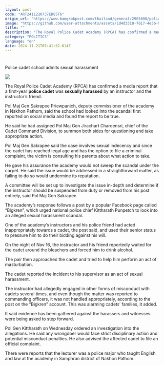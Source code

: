```yaml
---
layout: post
code: "ART2411210737ED85T6"
origin_url: "https://www.bangkokpost.com/thailand/general/2905690/police-cadet-school-admits-sexual-harassment"
image: "https://github.com/user-attachments/assets/1d4d3318-7017-4e5b-9a96-e2e4dfac73ed"
title: ""
description: "The Royal Police Cadet Academy (RPCA) has confirmed a media report that a first-year  police cadet  was  sexually harassed  by an instructor and the instructor’s friend."
category: "POLITICS"
language: "en"
date: 2024-11-21T07:41:52.614Z
---
```


# 

Police cadet school admits sexual harassment

![](https://github.com/user-attachments/assets/38d53737-886a-4e3b-9daa-3144c8e70aab)

The Royal Police Cadet Academy (RPCA) has confirmed a media report that a first-year **police cadet** was **sexually harassed** by an instructor and the instructor’s friend.

Pol Maj Gen Sakrapee Priewpanich, deputy commissioner of the academy in Nakhon Pathom, said the school had looked into the scandal first reported on social media and found the report to be true.

He said he had assigned Pol Maj Gen Jirachart Charoensri, chief of the Cadet Command Division, to summon both sides for questioning and take appropriate action.

Pol Maj Gen Sakrapee said the case involves sexual indecency and since the cadet has reached legal age and has the option to file a criminal complaint, the victim is consulting his parents about what action to take.

He gave his assurance the academy would not sweep the scandal under the carpet. He said the issue would be addressed in a straightforward matter, as failing to do so would undermine its reputation.

A committee will be set up to investigate the issue in-depth and determine if the instructor should be suspended from duty or removed from his post entirely, said Pol Maj Gen Sakrapee.

The academy’s response follows a post by a popular Facebook page called “Bigkren”, which urged national police chief Kittharath Punpetch to look into an alleged sexual harassment scandal.

One of the academy’s instructors and his police friend had acted inappropriately towards a cadet, the post said, and used their senior status to pressure him to do their bidding against his will.

On the night of Nov 16, the instructor and his friend reportedly waited for the cadet around the bleachers and forced him to drink alcohol.

The pair then approached the cadet and tried to help him perform an act of masturbation.

The cadet reported the incident to his supervisor as an act of sexual harassment.

The instructor had allegedly engaged in other forms of misconduct with cadets several times, and even though the matter was reported to commanding officers, it was not handled appropriately, according to the post on the “Bigkren” account. This was alarming cadets’ families, it added.

It said evidence has been gathered against the harassers and witnesses were being asked to step forward.

Pol Gen Kittharath on Wednesday ordered an investigation into the allegations. He said any wrongdoer would face strict disciplinary action and potential misconduct penalties. He also advised the affected cadet to file an official complaint.

There were reports that the lecturer was a police major who taught English and law at the academy in Samphran district of Nakhon Pathom.